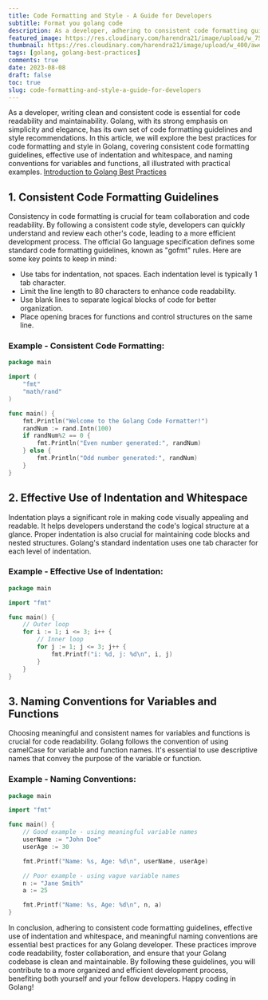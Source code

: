 ```yaml
---
title: Code Formatting and Style - A Guide for Developers
subtitle: Format you golang code
description: As a developer, adhering to consistent code formatting guidelines, using indentation and whitespace effectively, and following naming conventions significantly contribute to the readability and maintainability of your code
featured_image: https://res.cloudinary.com/harendra21/image/upload/w_750/awesome-go-lang/Code%20formatting%20and%20style.png
thumbnail: https://res.cloudinary.com/harendra21/image/upload/w_400/awesome-go-lang/Code%20formatting%20and%20style.png
tags: [golang, golang-best-practices]
comments: true
date: 2023-08-08
draft: false
toc: true
slug: code-formatting-and-style-a-guide-for-developers
---
```


As a developer, writing clean and consistent code is essential for code readability and maintainability. Golang, with its strong emphasis on simplicity and elegance, has its own set of code formatting guidelines and style recommendations. In this article, we will explore the best practices for code formatting and style in Golang, covering consistent code formatting guidelines, effective use of indentation and whitespace, and naming conventions for variables and functions, all illustrated with practical examples.
[Introduction to Golang Best Practices](/blog/introduction-to-golang-best-practices)
## 1. Consistent Code Formatting Guidelines

Consistency in code formatting is crucial for team collaboration and code readability. By following a consistent code style, developers can quickly understand and review each other's code, leading to a more efficient development process. The official Go language specification defines some standard code formatting guidelines, known as "gofmt" rules. Here are some key points to keep in mind:

- Use tabs for indentation, not spaces. Each indentation level is typically 1 tab character.
- Limit the line length to 80 characters to enhance code readability.
- Use blank lines to separate logical blocks of code for better organization.
- Place opening braces for functions and control structures on the same line.

### Example - Consistent Code Formatting:
```go
package main

import (
	"fmt"
	"math/rand"
)

func main() {
	fmt.Println("Welcome to the Golang Code Formatter!")
	randNum := rand.Intn(100)
	if randNum%2 == 0 {
		fmt.Println("Even number generated:", randNum)
	} else {
		fmt.Println("Odd number generated:", randNum)
	}
}
```

## 2. Effective Use of Indentation and Whitespace

Indentation plays a significant role in making code visually appealing and readable. It helps developers understand the code's logical structure at a glance. Proper indentation is also crucial for maintaining code blocks and nested structures. Golang's standard indentation uses one tab character for each level of indentation.

### Example - Effective Use of Indentation:

```go
package main

import "fmt"

func main() {
	// Outer loop
	for i := 1; i <= 3; i++ {
		// Inner loop
		for j := 1; j <= 3; j++ {
			fmt.Printf("i: %d, j: %d\n", i, j)
		}
	}
}
```

## 3. Naming Conventions for Variables and Functions

Choosing meaningful and consistent names for variables and functions is crucial for code readability. Golang follows the convention of using camelCase for variable and function names. It's essential to use descriptive names that convey the purpose of the variable or function.

### Example - Naming Conventions:

```go
package main

import "fmt"

func main() {
	// Good example - using meaningful variable names
	userName := "John Doe"
	userAge := 30

	fmt.Printf("Name: %s, Age: %d\n", userName, userAge)

	// Poor example - using vague variable names
	n := "Jane Smith"
	a := 25

	fmt.Printf("Name: %s, Age: %d\n", n, a)
}
```

In conclusion, adhering to consistent code formatting guidelines, effective use of indentation and whitespace, and meaningful naming conventions are essential best practices for any Golang developer. These practices improve code readability, foster collaboration, and ensure that your Golang codebase is clean and maintainable. By following these guidelines, you will contribute to a more organized and efficient development process, benefiting both yourself and your fellow developers. Happy coding in Golang!